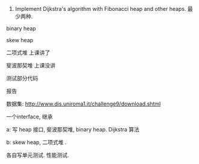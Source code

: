 



1. Implement Dijkstra's algorithm with Fibonacci heap and other heaps. 最少两种.

binary heap 

skew heap 

二项式堆  上课讲了

斐波那契堆  上课没讲

 测试部分代码

报告

数据集: http://www.dis.uniroma1.it/challenge9/download.shtml

一个interface,  继承 

a: 写 heap 接口,  斐波那契堆, binary heap. Dijkstra 算法

 b: skew heap, 二项式堆 . 

各自写单元测试. 性能测试. 

 

